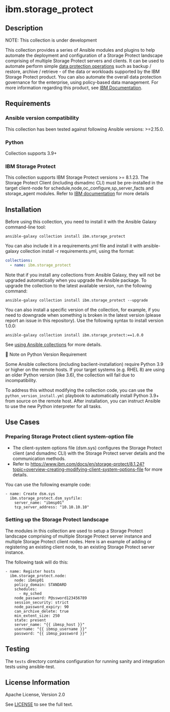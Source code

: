 # ibm.storage_protect

## Description

NOTE: This collection is under development

This collection provides a series of Ansible modules and plugins to help automate the deployment and configuration of a Storage Protect landscape comprising of multiple Storage Protect servers and clients. It can be used to automate perform simple [data protection operations](https://www.ibm.com/docs/en/storage-protect/8.1.24?topic=overview-data-protection-services) such as backup / restore, archive / retrieve - of the data or workloads supported by the IBM Storage Protect product. You can also automate the overall data protection governance for the enterprise, using policy-based data management. For more information regarding this product, see [IBM Documentation](https://ibm.com/docs/en).


## Requirements

### Ansible version compatibility

This collection has been tested against following Ansible versions: >=2.15.0.

### Python

Collection supports 3.9+

### IBM Storage Protect

This collection supports IBM Storage Protect versions >= 8.1.23.
The Storage Protect Client (including dsmadmc CLI) must be pre-installed in the target client-node for schedule,node,oc_configure,sp_server_facts and storage_agent modules.
Refer to [IBM documentation](https://www.ibm.com/docs/en/storage-protect/8.1.24?topic=windows-install-unix-linux-backup-archive-clients) for more details

## Installation

Before using this collection, you need to install it with the Ansible Galaxy command-line tool:

```
ansible-galaxy collection install ibm.storage_protect
```

You can also include it in a requirements.yml file and install it with ansible-galaxy collection install -r requirements.yml, using the format:


```yaml
collections:
  - name: ibm.storage_protect
```

Note that if you install any collections from Ansible Galaxy, they will not be upgraded automatically when you upgrade the Ansible package.
To upgrade the collection to the latest available version, run the following command:

```
ansible-galaxy collection install ibm.storage_protect --upgrade
```

You can also install a specific version of the collection, for example, if you need to downgrade when something is broken in the latest version (please report an issue in this repository). Use the following syntax to install version 1.0.0:

```
ansible-galaxy collection install ibm.storage_protect:==1.0.0
```

See [using Ansible collections](https://docs.ansible.com/ansible/devel/user_guide/collections_using.html) for more details.

🔧 Note on Python Version Requirement

Some Ansible collections (including baclient-installation) require Python 3.9 or higher on the remote hosts. If your target systems (e.g. RHEL 8) are using an older Python version (like 3.6), the collection will fail due to incompatibility.

To address this without modifying the collection code, you can use the `python_version_install.yml` playbook to automatically install Python 3.9+ from source on the remote host. After installation, you can instruct Ansible to use the new Python interpreter for all tasks.

## Use Cases

### Preparing Storage Protect client system-option file

- The client-system options file (dsm.sys) configures the Storage Protect client (and dsmadmc CLI) with the Storage Protect server details and the communication methods.
- Refer to https://www.ibm.com/docs/en/storage-protect/8.1.24?topic=overview-creating-modifying-client-system-options-file for more details.

You can use the following example code:

```
- name: Create dsm.sys
  ibm.storage_protect.dsm_sysfile:
    server_name: "ibmsp01"
    tcp_server_address: "10.10.10.10"
```

### Setting up the Storage Protect landscape

The modules in this collection are used to setup a Storage Protect landscape comprising of multiple Storage Protect server instance and multiple Storage Protect client nodes. Here is an example of adding or registering an existing client node, to an existing Storage Protect server instance.

The following task will do this:

```
- name: Register hosts
  ibm.storage_protect.node:
    node: ibmsp01
    policy_domain: STANDARD
    schedules:
      - my_sched
    node_password: P@ssword123456789
    session_security: strict
    node_password_expiry: 90
    can_archive_delete: true
    min_extent_size: 250
    state: present
    server_name: "{{ ibmsp_host }}"
    username: "{{ ibmsp_username }}"
    password: "{{ ibmsp_password }}"
```

## Testing

The `tests` directory contains configuration for running sanity and integration tests using ansible-test.


## License Information
Apache License, Version 2.0

See [LICENSE](LICENSE) to see the full text.
